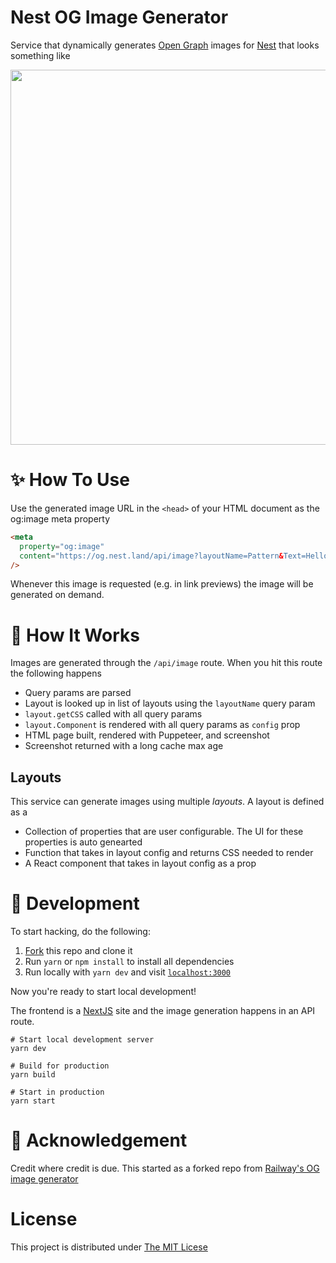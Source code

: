 # Nest OG Image Generator

Service that dynamically generates [Open Graph](https://ogp.me/) images for [Nest](https://nest.land) that looks something like

<img width="600" src="https://og.nest.land/api/image?layoutName=Pattern&Text=Hello+World" />

# ✨ How To Use

Use the generated image URL in the `<head>` of your HTML document as the og:image meta property

```html
<meta
  property="og:image"
  content="https://og.nest.land/api/image?layoutName=Pattern&Text=Hello+World"
/>
```

Whenever this image is requested (e.g. in link previews) the image will be generated on demand.

# 🧐 How It Works

Images are generated through the `/api/image` route. When you hit this route the following happens

- Query params are parsed
- Layout is looked up in list of layouts using the `layoutName` query param
- `layout.getCSS` called with all query params
- `layout.Component` is rendered with all query params as `config` prop
- HTML page built, rendered with Puppeteer, and screenshot
- Screenshot returned with a long cache max age

## Layouts

This service can generate images using multiple _layouts_. A layout is defined as a

- Collection of properties that are user configurable. The UI for these properties is auto genearted
- Function that takes in layout config and returns CSS needed to render
- A React component that takes in layout config as a prop

# 🚀 Development

To start hacking, do the following:

1. [Fork](https://github.com/nestdotland/og/fork) this repo and clone it
2. Run `yarn` or `npm install` to install all dependencies
3. Run locally with `yarn dev` and visit [`localhost:3000`](http://localhost:3000)

Now you're ready to start local development!

The frontend is a [NextJS](https://nextjs.org) site and the image generation happens in an API route.

```
# Start local development server
yarn dev

# Build for production
yarn build

# Start in production
yarn start
```

# 🙌 Acknowledgement

Credit where credit is due. This started as a forked repo from [Railway's OG image generator](https://og.railway.app/)

# License

This project is distributed under [The MIT Licese](./LICENSE)
